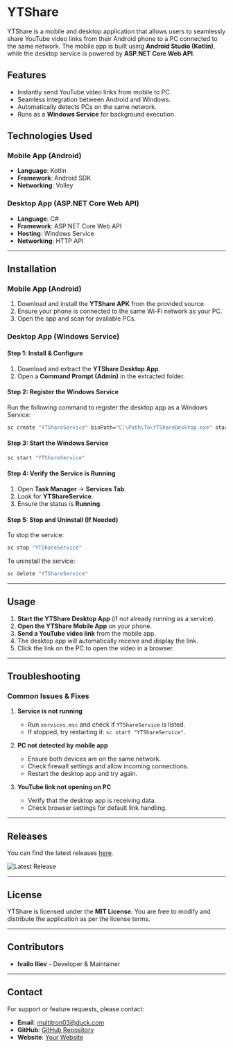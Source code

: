 # YTShare

YTShare is a mobile and desktop application that allows users to seamlessly share YouTube video links from their Android phone to a PC connected to the same network. The mobile app is built using **Android Studio (Kotlin)**, while the desktop service is powered by **ASP.NET Core Web API**.

## Features
- Instantly send YouTube video links from mobile to PC.
- Seamless integration between Android and Windows.
- Automatically detects PCs on the same network.
- Runs as a **Windows Service** for background execution.

## Technologies Used
### Mobile App (Android)
- **Language**: Kotlin
- **Framework**: Android SDK
- **Networking**: Volley

### Desktop App (ASP.NET Core Web API)
- **Language**: C#
- **Framework**: ASP.NET Core Web API
- **Hosting**: Windows Service
- **Networking**: HTTP API

---

## Installation
### **Mobile App (Android)**
1. Download and install the **YTShare APK** from the provided source.
2. Ensure your phone is connected to the same Wi-Fi network as your PC.
3. Open the app and scan for available PCs.

### **Desktop App (Windows Service)**
#### **Step 1: Install & Configure**
1. Download and extract the **YTShare Desktop App**.
2. Open a **Command Prompt (Admin)** in the extracted folder.

#### **Step 2: Register the Windows Service**
Run the following command to register the desktop app as a Windows Service:

```sh
sc create "YTShareService" binPath="C:\Path\To\YTShareDesktop.exe" start=auto
```

#### **Step 3: Start the Windows Service**
```sh
sc start "YTShareService"
```

#### **Step 4: Verify the Service is Running**
1. Open **Task Manager** → **Services Tab**.
2. Look for **YTShareService**.
3. Ensure the status is **Running**.

#### **Step 5: Stop and Uninstall (If Needed)**
To stop the service:
```sh
sc stop "YTShareService"
```
To uninstall the service:
```sh
sc delete "YTShareService"
```

---

## Usage
1. **Start the YTShare Desktop App** (if not already running as a service).
2. **Open the YTShare Mobile App** on your phone.
3. **Send a YouTube video link** from the mobile app.
4. The desktop app will automatically receive and display the link.
5. Click the link on the PC to open the video in a browser.

---

## Troubleshooting
### **Common Issues & Fixes**
1. **Service is not running**
   - Run `services.msc` and check if `YTShareService` is listed.
   - If stopped, try restarting it: `sc start "YTShareService"`.

2. **PC not detected by mobile app**
   - Ensure both devices are on the same network.
   - Check firewall settings and allow incoming connections.
   - Restart the desktop app and try again.

3. **YouTube link not opening on PC**
   - Verify that the desktop app is receiving data.
   - Check browser settings for default link handling.

---

## Releases

You can find the latest releases [here](https://github.com/MultiTron/YTShare/releases).

![Latest Release](https://img.shields.io/github/v/release/MultiTron/YTShare)

---

## License
YTShare is licensed under the **MIT License**. You are free to modify and distribute the application as per the license terms.

---

## Contributors
- **Ivailo Iliev** - Developer & Maintainer

---

## Contact
For support or feature requests, please contact:
- **Email**: multitron03@duck.com
- **GitHub**: [GitHub Repository](https://github.com/MultiTron/YTShare)
- **Website**: [Your Website](https://multitron.github.io)

